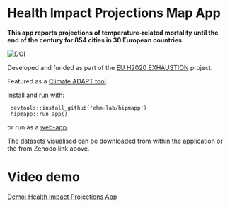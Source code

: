 # Health Impact Projections Map App

**This app reports projections of temperature-related mortality until the end of the century for 854 cities in 30 European countries.**

[![DOI](https://zenodo.org/badge/742552198.svg)](https://zenodo.org/doi/10.5281/zenodo.10998153)

Developed and funded as part of the [EU H2020 EXHAUSTION](https://www.exhaustion.eu/) project. 

Featured as a [Climate ADAPT tool](https://climate-adapt.eea.europa.eu/en/metadata/tools/exhaustion-health-impact-projections-tool).

Install and run with:
 
```
 devtools::install_github('ehm-lab/hipmapp')
 hipmapp::run_app()
```

or run as a [web-app](https://ehm-lab.shinyapps.io/hipmapp/).

The datasets visualised can be downloaded from within the application or the from Zenodo link above.

# Video demo

[Demo: Health Impact Projections App](https://player.vimeo.com/video/902720172)
